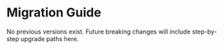 # Migration Guide

No previous versions exist. Future breaking changes will include step-by-step upgrade paths here.
